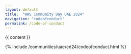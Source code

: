 ```yaml
---
layout: default
title:  "AWS Community Day UAE 2024"
navigation: "codeofconduct"
permalink: /code-of-conduct
---
```



<div class="content">
  {{ content }}
</div>

{% include /communities/uae/cd24/codeofconduct.html %}